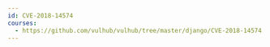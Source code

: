 ```yaml
---
id: CVE-2018-14574
courses:
  - https://github.com/vulhub/vulhub/tree/master/django/CVE-2018-14574
---
```

